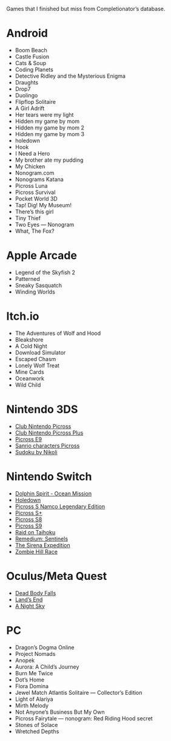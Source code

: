 Games that I finished but miss from Completionator’s database.

# Android

- Boom Beach
- Castle Fusion
- Cats & Soup
- Coding Planets
- Detective Ridley and the Mysterious Enigma
- Draughts
- Drop7
- Duolingo
- Flipflop Solitaire
- A Girl Adrift
- Her tears were my light
- Hidden my game by mom
- Hidden my game by mom 2
- Hidden my game by mom 3
- holedown
- Hook
- I Need a Hero
- My brother ate my pudding
- My Chicken
- Nonogram.com
- Nonograms Katana
- Picross Luna
- Picross Survival
- Pocket World 3D
- Tap! Dig! My Museum!
- There’s this girl
- Tiny Thief
- Two Eyes — Nonogram
- What, The Fox? 

# Apple Arcade

- Legend of the Skyfish 2
- Patterned
- Sneaky Sasquatch
- Winding Worlds

# Itch.io

- The Adventures of Wolf and Hood
- Bleakshore
- A Cold Night
- Download Simulator
- Escaped Chasm
- Lonely Wolf Treat
- Mine Cards
- Oceanwork
- Wild Child

# Nintendo 3DS

- [Club Nintendo Picross](https://www.mobygames.com/game/73754/club-nintendo-picross/)
- [Club Nintendo Picross Plus](https://www.mobygames.com/game/74364/club-nintendo-picross-plus/)
- [Picross E9](https://picross.fandom.com/wiki/Picross_e9)
- [Sanrio characters Picross](https://www.mobygames.com/game/111332/sanrio-characters-picross/)
- [Sudoku by Nikoli](https://www.mobygames.com/game/96501/sudoku-by-nikoli/)

# Nintendo Switch

- [Dolphin Spirit - Ocean Mission](https://www.nintendo.com/us/store/products/dolphin-spirit-ocean-mission-switch/)
- [Holedown](https://www.mobygames.com/game/118862/holedown/)
- [Picross S Namco Legendary Edition](https://www.nintendo.com/us/store/products/picross-s-namco-legendary-edition-switch/)
- [Picross S+](https://www.nintendo.com/us/store/products/picross-s-plus-switch/)
- [Picross S8](https://www.mobygames.com/game/192022/picross-s8/)
- [Picross S9](https://www.mobygames.com/game/204919/picross-s9/)
- [Raid on Taihoku](https://www.mobygames.com/game/208948/raid-on-taihoku/)
- [Remedium: Sentinels](https://www.nintendo.com/us/store/products/remedium-sentinels-switch/)
- [The Sirena Expedition](https://www.nintendo.com/us/store/products/the-sirena-expedition-switch/)
- [Zombie Hill Race](https://www.mobygames.com/game/149628/zombie-hill-racing/)

# Oculus/Meta Quest

- [Dead Body Falls](https://www.mobygames.com/game/151648/dead-body-falls/)
- [Land’s End](https://www.mobygames.com/game/128904/lands-end/)
- [A Night Sky](https://www.mobygames.com/game/128016/a-night-sky/)

# PC

- Dragon’s Dogma Online
- Project Nomads
- Anopek
- Aurora: A Child’s Journey
- Burn Me Twice
- Dot’s Home
- Flora Domina
- Jewel Match Atlantis Solitaire — Collector’s Edition
- Light of Alariya
- Mirth Melody
- Not Anyone’s Business But My Own
- Picross Fairytale — nonogram: Red Riding Hood secret
- Stones of Solace
- Wretched Depths
